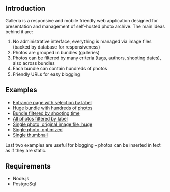 ## Introduction

Galleria is a responsive and mobile friendly web application designed for presentation and management of self-hosted photo archive. The main ideas behind it are:

1. No administrative interface, everything is managed via image files (backed by database for responsiveness)
2. Photos are grouped in bundles (galleries)
3. Photos can be filtered by many criteria (tags, authors, shooting dates), also across bundles
4. Each bundle can contain hundreds of photos
5. Friendly URLs for easy blogging

## Examples

* [Entrance page with selection by label](https://andreynovikov.info/photos)
* [Huge bundle with hundreds of photos](https://andreynovikov.info/photos/travel/Georgia/2015)
* [Bundle filtered by shooting time](https://andreynovikov.info/photos/travel/Georgia/2015?-filt.from=2015-06-25&-filt.till=2015-06-26)
* [All photos filtered by label](https://andreynovikov.info/photos/?-filt.labels=10&-filt.notlabels=13)
* [Single photo, original image file, huge](https://andreynovikov.info/photos/travel/Georgia/2015/IMG_2171.JPG?format=original)
* [Single photo, optimized](https://andreynovikov.info/photos/travel/Georgia/2015/IMG_2171.JPG)
* [Single thumbnail](https://andreynovikov.info/photos/travel/Georgia/2015/IMG_2171.JPG?format=thumbnail)

Last two examples are useful for blogging – photos can be inserted in text as if they are static.

## Requirements

* Node.js
* PostgreSql
